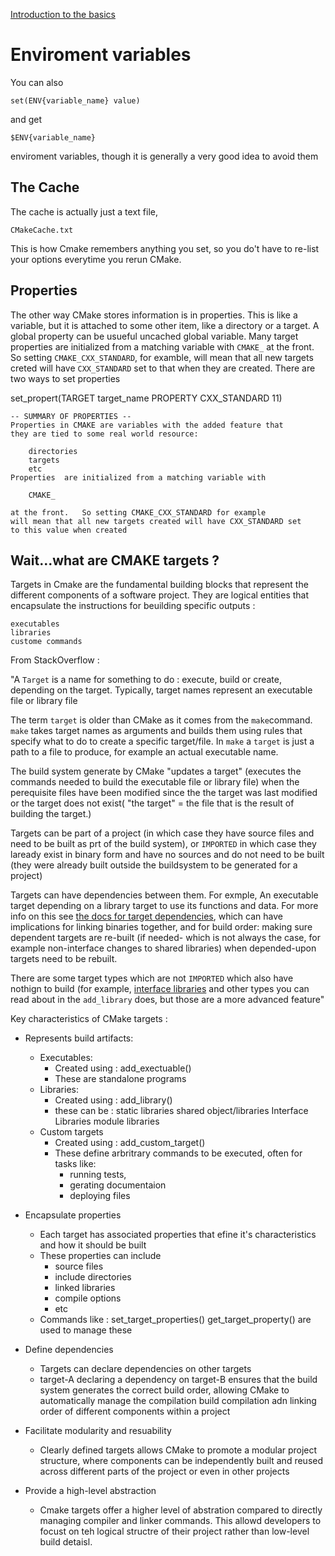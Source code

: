 [Introduction to the basics](https://cliutils.gitlab.io/modern-cmake/chapters/basics.html)




# Enviroment variables 
You can also 

    set(ENV{variable_name} value)


and get 

    $ENV{variable_name}

enviroment variables, though it is 
generally a very good idea to avoid them



## The Cache 

The cache is actually just a text file, 

    CMakeCache.txt 

This is how Cmake remembers anything you set, so you do't have to 
re-list your options everytime you rerun CMake.


## Properties 

The other way CMake stores information is in properties.  This is like a variable, but it is attached to some other item, like a directory or a target.  A global property can be usueful uncached global variable.
Many target properties are initialized from a matching variable with 
`CMAKE_` at the front.  So setting `CMAKE_CXX_STANDARD`, for examble, 
will mean that all new targets creted will have `CXX_STANDARD` set 
to that when they are created.  There are two 
ways to set properties 



set_propert(TARGET target_name PROPERTY CXX_STANDARD 11)


    -- SUMMARY OF PROPERTIES --
    Properties in CMAKE are variables with the added feature that
    they are tied to some real world resource:

        directories
        targets 
        etc
    Properties  are initialized from a matching variable with 

        CMAKE_

    at the front.   So setting CMAKE_CXX_STANDARD for example 
    will mean that all new targets created will have CXX_STANDARD set 
    to this value when created 
    


## Wait...what are CMAKE targets ?


Targets in Cmake are the fundamental building blocks that represent the different
components of a software project.  They are logical entities that encapsulate the 
instructions for beuilding specific outputs :

    executables
    libraries 
    custome commands

From StackOverflow : 

"A `Target` is a name for something to do : execute, build or create, depending on the target.
Typically, target names represent an executable file or library file

The term `target` is older than CMake as it comes from the `make`command.   `make` takes
target names as arguments and builds them using rules that specify what to do to create a specific 
target/file.  In `make` a `target` is just a path to a file to produce, for example an actual 
executable name.

The build system generate by CMake "updates a target" (executes the commands needed to build
the executable file or library file) when the perequisite files have been modified since the the
target was last modified or the target does not exist( "the target" = the file that is the result of building the target.)

Targets can be part of a project (in which case they have source files and need to be built as prt of the 
build system), or `IMPORTED` in which case they laready exist in binary form and have no sources and do not need to be built (they were already built outside the buildsystem to be generated for a project)

Targets can have dependencies between them.   For exmple, An executable target depending on a library target to use its functions and data.  For more info on this see [the docs for target dependencies](https://cmake.org/cmake/help/latest/command/add_dependencies.html), which can have implications for linking binaries together, and for build order: making sure dependent targets are re-built (if needed- which is not always the case, for example non-interface changes to shared libraries) when depended-upon targets need to be rebuilt.

There are some target types which are not `IMPORTED` which also have nothign to build (for example, [interface libraries](https://cmake.org/cmake/help/latest/command/add_library.html#interface-libraries)  and other types you can read about in the `add_library` does, but those 
are a more advanced feature"



Key characteristics of CMake targets :

* Represents build artifacts:  
    - Executables:
        * Created using :
            add_exectuable()
        * These are standalone programs
    - Libraries:
        * Created using :
            add_library()
        * these can be :
            static libraries
            shared object/libraries
            Interface Libraries
            module libraries
    -  Custom targets
        * Created using :
            add_custom_target()
        * These define arbritrary commands to be executed, often for tasks like:
            - running tests,
            - gerating documentaion 
            - deploying files 


* Encapsulate properties
    - Each target has associated properties that efine it's characteristics and how it should be built
    - These properties can include 
        * source files
        * include directories
        * linked libraries
        * compile options
        * etc
    - Commands like :
         set_target_properties()
         get_target_property()
    are used to manage these 

* Define dependencies
    - Targets can declare dependencies on other targets
    - target-A declaring a dependency on target-B ensures that the build system 
    generates the correct build order, allowing CMake to automatically manage the compilation build 
    compilation adn linking order of different components within a project
* Facilitate modularity and resuability 
    - Clearly defined targets allows CMake to promote a modular project structure, where components
    can be independently built and reused across different parts of the project or even in other projects
* Provide a high-level abstraction 
    - Cmake targets offer a higher level of abstration compared to directly managing compiler and linker commands.  This allowd developers to focust on teh logical structre of their project rather than low-level build detaisl.

